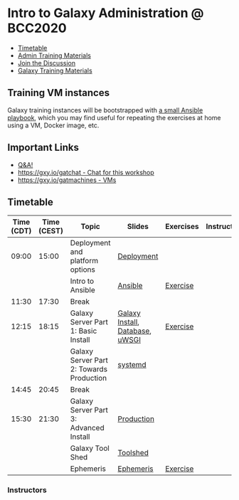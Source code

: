 # Intro to Galaxy Administration @ BCC2020

- [Timetable](#timetable)
- [Admin Training Materials](https://training.galaxyproject.org/training-material/topics/admin/)
- [Join the Discussion](https://gitter.im/dagobah-training/Lobby)
- [Galaxy Training Materials](https://training.galaxyproject.org/)

## Training VM instances

Galaxy training instances will be bootstrapped with [a small Ansible playbook](/bootstrap-instances), which you may find useful for repeating the exercises at home using a VM, Docker image, etc.

## Important Links

- [Q&A!](https://docs.google.com/document/d/1mmhZRpV4XQnMB5UoPGDw0qT8I3oF2DIEYPxvPH4tDz0/edit#)
- [https://gxy.io/gatchat - Chat for this workshop](https://gxy.io/gatchat)
- [https://gxy.io/gatmachines - VMs](https://gxy.io/gatmachines)

## Timetable

| **Time** (CDT) | **Time** (CEST) | **Topic**                                | **Slides**                                                                            | **Exercises**                  | **Instructor** |
| --------       | --------        | ---------                                | ---------                                                                             | -----------                    | -----------    |
| 09:00          | 15:00           | Deployment and platform options          | [Deployment][deployment-slides]                                                       |                                |                |
|                |                 | Intro to Ansible                         | [Ansible][ansible-slides]                                                             | [Exercise][ansible-exercise]   |                |
| 11:30          | 17:30           | Break                                    |                                                                                       |                                |                |
| 12:15          | 18:15           | Galaxy Server Part 1: Basic Install      | [Galaxy Install][ansible-galaxy-slides], [Database][db-slides], [uWSGI][uwsgi-slides] | [Exercise][ansible-galaxy]     |                |
|                |                 | Galaxy Server Part 2: Towards Production | [systemd][systemd-slides]                                                             |                                |                |
| 14:45          | 20:45           | Break                                    |                                                                                       |                                |                |
| 15:30          | 21:30           | Galaxy Server Part 3: Advanced Install   | [Production][production-slides]                                                       |                                |                |
|                |                 | Galaxy Tool Shed                         | [Toolshed][toolshed-slides]                                                           |                                |                |
|                |                 | Ephemeris                                | [Ephemeris][ephemeris-slides]                                                         | [Exercise][ephemeris-exercise] |                |

[deployment-slides]:     https://training.galaxyproject.org/training-material/topics/admin/slides/introduction.html
[ansible-slides]:        https://training.galaxyproject.org/training-material/topics/admin/tutorials/ansible/slides.html
[ansible-exercise]:      https://training.galaxyproject.org/training-material/topics/admin/tutorials/ansible/tutorial.html#your-first-playbook-and-first-role
[ansible-galaxy-slides]: https://training.galaxyproject.org/training-material/topics/admin/tutorials/ansible-galaxy/slides.html
[ansible-galaxy]:        https://training.galaxyproject.org/training-material/topics/admin/tutorials/ansible-galaxy/tutorial.html
[db-slides]:             https://training.galaxyproject.org/training-material/topics/admin/tutorials/database/slides.html
[production-slides]:     https://training.galaxyproject.org/training-material/topics/admin/tutorials/production/slides.html
[uwsgi-slides]:          https://training.galaxyproject.org/training-material/topics/admin/tutorials/uwsgi/slides.html
[systemd-slides]:        https://training.galaxyproject.org/training-material/topics/admin/tutorials/systemd-supervisor/slides.html
[toolshed-slides]:       https://training.galaxyproject.org/training-material/topics/admin/tutorials/toolshed/slides.html
[ephemeris-slides]:      https://training.galaxyproject.org/training-material/topics/admin/tutorials/tool-management/slides.html
[ephemeris-exercise]:    https://training.galaxyproject.org/training-material/topics/admin/tutorials/tool-management/tutorial.html

### Instructors

